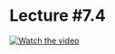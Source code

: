 # Lecture #7.4

[![Watch the video](https://img.youtube.com/vi/sYGcCi5xbtI/0.jpg)](https://www.youtube.com/watch?v=sYGcCi5xbtI&list=PLoROMvodv4rPzLcXBhbCFt8ahPrQGFSmN&index=26)
